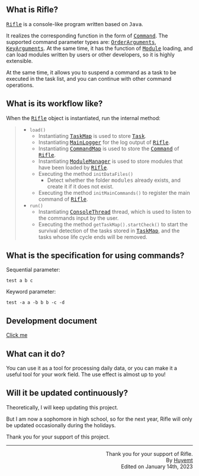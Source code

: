 ## What is Rifle?
<kbd>[Rifle](https://github.com/Huyemt/Rifle/blob/main/src/main/java/rifle/Rifle.java)</kbd> is a console-like program written based on <kbd>Java</kbd>.<br>

It realizes the corresponding function in the form of <kbd>[Command](https://github.com/Huyemt/Rifle/blob/main/src/main/java/rifle/command/Command.java)</kbd>. The supported command parameter types are: <kbd>[OrderArguments](https://github.com/Huyemt/Rifle/blob/main/src/main/java/rifle/command/others/OrderArguments.java)</kbd>, <kbd>[KeyArguments](https://github.com/Huyemt/Rifle/blob/main/src/main/java/rifle/command/others/KeyArguments.java)</kbd>. At the same time, it has the function of <kbd>[Module](https://github.com/Huyemt/Rifle/blob/main/src/main/java/rifle/module/Module.java)</kbd> loading, and can load modules written by users or other developers, so it is highly extensible.<br>

At the same time, it allows you to suspend a command as a task to be executed in the task list, and you can continue with other command operations.
## What is its workflow like?
When the <kbd>[Rifle](https://github.com/Huyemt/Rifle/blob/main/src/main/java/rifle/Rifle.java)</kbd> object is instantiated, run the internal method:
> * ```load()```
>   * Instantiating <kbd>[TaskMap](https://github.com/Huyemt/Rifle/blob/main/src/main/java/rifle/task/TaskMap.java)</kbd> is used to store <kbd>[Task](https://github.com/Huyemt/Rifle/blob/main/src/main/java/rifle/task/Task.java)</kbd>.
>   * Instantiating <kbd>[MainLogger](https://github.com/Huyemt/Rifle/blob/main/src/main/java/rifle/utils/MainLogger.java)</kbd> for the log output of <kbd>[Rifle](https://github.com/Huyemt/Rifle/blob/main/src/main/java/rifle/Rifle.java)</kbd>.
>   * Instantiating <kbd>[CommandMap](https://github.com/Huyemt/Rifle/blob/main/src/main/java/rifle/command/CommandMap.java)</kbd> is used to store the <kbd>[Command](https://github.com/Huyemt/Rifle/blob/main/src/main/java/rifle/command/Command.java)</kbd> of <kbd>[Rifle](https://github.com/Huyemt/Rifle/blob/main/src/main/java/rifle/Rifle.java)</kbd>.
>   * Instantiating <kbd>[ModuleManager](https://github.com/Huyemt/Rifle/blob/main/src/main/java/rifle/module/ModuleManager.java)</kbd> is used to store modules that have been loaded by <kbd>[Rifle](https://github.com/Huyemt/Rifle/blob/main/src/main/java/rifle/Rifle.java)</kbd>.
>   * Executing the method ```initDataFiles()```
>       * Detect whether the folder <kbd>modules</kbd> already exists, and create it if it does not exist.
>   * Executing the method ```initMainCommands()``` to register the main command of <kbd>[Rifle](https://github.com/Huyemt/Rifle/blob/main/src/main/java/rifle/Rifle.java)</kbd>.
> * ```run()```
>   * Instantiating <kbd>[ConsoleThread](https://github.com/Huyemt/Rifle/blob/main/src/main/java/rifle/threads/ConsoleThread.java)</kbd> thread, which is used to listen to the commands input by the user.
>   * Executing the method ```getTaskMap().startCheck()``` to start the survival detection of the tasks stored in <kbd>[TaskMap](https://github.com/Huyemt/Rifle/blob/main/src/main/java/rifle/task/TaskMap.java)</kbd>, and the tasks whose life cycle ends will be removed.
## What is the specification for using commands?
Sequential parameter:<br>
```commandline
test a b c
```
Keyword parameter:<br>
```commandline
test -a a -b b b -c -d
```
## Development document
[Click me](https://github.com/Huyemt/Rifle/tree/main/docs)
## What can it do?
You can use it as a tool for processing daily data, or you can make it a useful tool for your work field. The use effect is almost up to you!
## Will it be updated continuously?
Theoretically, I will keep updating this project.<br>

But I am now a sophomore in high school, so for the next year, Rifle will only be updated occasionally during the holidays.<br>

Thank you for your support of this project.
***
<p align="right">Thank you for your support of Rifle.<br>By <a href="https://github.com/Huyemt">Huyemt</a><br>Edited on January 14th, 2023</p>